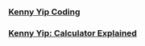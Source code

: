 ###  [Kenny Yip Coding](https://kennyyipcoding.com)
###  [Kenny Yip: Calculator Explained](https://www.youtube.com/watch?v=KM8PIiqq97c&t=11s)
<!--
###  [OneDrive](https://onedrive.live.com)
###  [Microsoft365 Account](https://account.microsoft.com/)
###  [Calculator](calculator/index.html)
###  [Google](https://google.com)
###  [Geeks For Geeks](geeksforgeeks.html)
###  [HTML Standard](https://html.spec.whatwg.org/multipage/)
###  [HTML for Beginners (KS)](https://www.youtube.com/watch?v=FQdaUv95mR8)
###  [JW.ORG](https://jw.org)
###  [JW Hub](https://hub.jw.org)
###  [WOL](https://wol.jw.org)
###  [W3Schools](https://w3schools.com)
-->
